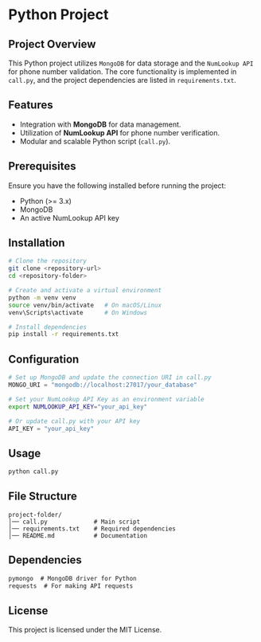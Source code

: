 # Python Project

## Project Overview

This Python project utilizes `MongoDB` for data storage and the `NumLookup API` for phone number validation. The core functionality is implemented in `call.py`, and the project dependencies are listed in `requirements.txt`.

## Features

- Integration with **MongoDB** for data management.
- Utilization of **NumLookup API** for phone number verification.
- Modular and scalable Python script (`call.py`).

## Prerequisites

Ensure you have the following installed before running the project:

- Python (>= 3.x)
- MongoDB
- An active NumLookup API key

## Installation

```sh
# Clone the repository
git clone <repository-url>
cd <repository-folder>

# Create and activate a virtual environment
python -m venv venv
source venv/bin/activate   # On macOS/Linux
venv\Scripts\activate      # On Windows

# Install dependencies
pip install -r requirements.txt
```

## Configuration

```python
# Set up MongoDB and update the connection URI in call.py
MONGO_URI = "mongodb://localhost:27017/your_database"
```

```sh
# Set your NumLookup API Key as an environment variable
export NUMLOOKUP_API_KEY="your_api_key"
```

```python
# Or update call.py with your API key
API_KEY = "your_api_key"
```

## Usage

```sh
python call.py
```

## File Structure

```
project-folder/
│── call.py             # Main script
│── requirements.txt    # Required dependencies
│── README.md           # Documentation
```

## Dependencies

```txt
pymongo  # MongoDB driver for Python
requests  # For making API requests
```

## License

This project is licensed under the MIT License.

